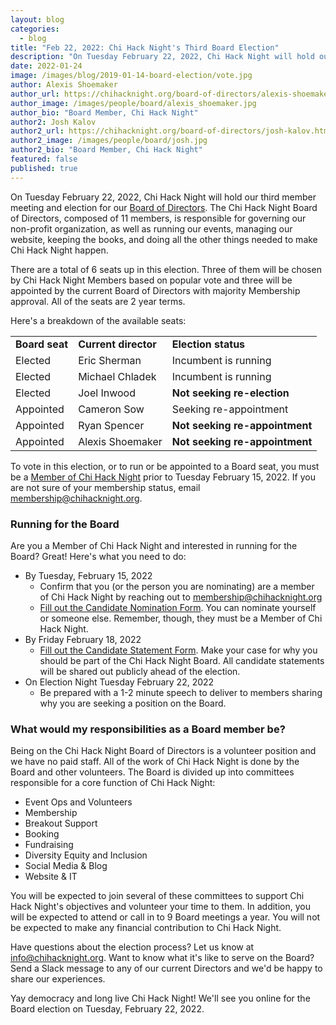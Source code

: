 ```yaml
---
layout: blog
categories: 
  - blog
title: "Feb 22, 2022: Chi Hack Night's Third Board Election"
description: "On Tuesday February 22, 2022, Chi Hack Night will hold our third member meeting and election for our Board of Directors. There are a total of 6 seats up in this election. Three of them will be chosen by Chi Hack Night Members based on popular vote and three will be appointed by the current Board of Directors with majority Membership approval. All of the seats are 2 year terms."
date: 2022-01-24
image: /images/blog/2019-01-14-board-election/vote.jpg
author: Alexis Shoemaker
author_url: https://chihacknight.org/board-of-directors/alexis-shoemaker.html
author_image: /images/people/board/alexis_shoemaker.jpg
author_bio: "Board Member, Chi Hack Night"
author2: Josh Kalov
author2_url: https://chihacknight.org/board-of-directors/josh-kalov.html
author2_image: /images/people/board/josh.jpg
author2_bio: "Board Member, Chi Hack Night"
featured: false
published: true
---
```


On Tuesday February 22, 2022, Chi Hack Night will hold our third member meeting and election for our [Board of Directors](https://chihacknight.org/board-of-directors.html). The Chi Hack Night Board of Directors, composed of 11 members, is responsible for governing our non-profit organization, as well as running our events, managing our website, keeping the books, and doing all the other things needed to make Chi Hack Night happen.

There are a total of 6 seats up in this election. Three of them will be chosen by Chi Hack Night Members based on popular vote and three will be appointed by the current Board of Directors with majority Membership approval. All of the seats are 2 year terms.

Here's a breakdown of the available seats:


<table class='table table-bordered'>
  <tr>
   <td><strong>Board seat</strong>
   </td>
   <td><strong>Current director</strong>
   </td>
   <td><strong>Election status</strong>
   </td>
  </tr>
  <tr>
   <td>Elected
   </td>
   <td>Eric Sherman
   </td>
   <td>Incumbent is running
   </td>
  </tr>
  <tr>
   <td>Elected
   </td>
   <td>Michael Chladek
   </td>
   <td>Incumbent is running
   </td>
  </tr>
  <tr>
   <td>Elected
   </td>
   <td>Joel Inwood
   </td>
   <td><strong>Not seeking re-election</strong>
   </td>
  </tr>
  <tr>
   <td>Appointed
   </td>
   <td>Cameron Sow
   </td>
   <td>Seeking re-appointment
   </td>
  </tr>
  <tr>
   <td>Appointed
   </td>
   <td>Ryan Spencer
   </td>
   <td><strong>Not seeking re-appointment</strong>
   </td>
  </tr>
  <tr>
   <td>Appointed
   </td>
   <td>Alexis Shoemaker
   </td>
   <td><strong>Not seeking re-appointment</strong>
   </td>
  </tr>
</table>

To vote in this election, or to run or be appointed to a Board seat, you must be a [Member of Chi Hack Night](https://chihacknight.org/membership/application.html) prior to Tuesday February 15, 2022. If you are not sure of your membership status, email [membership@chihacknight.org](mailto:membership@chihacknight.org).

### Running for the Board

Are you a Member of Chi Hack Night and interested in running for the Board? Great! Here's what you need to do:

* By Tuesday, February 15, 2022
    * Confirm that you (or the person you are nominating) are a member of Chi Hack Night by reaching out to [membership@chihacknight.org](mailto:membership@chihacknight.org)
    * [Fill out the Candidate Nomination Form](https://docs.google.com/forms/d/e/1FAIpQLSfGTnc4ZBn14NmymIxRqw8wwx0BoXjezd9u0bvSqAkkXgax6Q/viewform). You can nominate yourself or someone else. Remember, though, they must be a Member of Chi Hack Night.
* By Friday February 18, 2022
    * [Fill out the Candidate Statement Form](https://docs.google.com/forms/d/e/1FAIpQLSefzT_PDAE5m2-odeI0KQugFFChgmer6XYQpaix9GzCzPaG0g/viewform). Make your case for why you should be part of the Chi Hack Night Board. All candidate statements will be shared out publicly ahead of the election.
* On Election Night Tuesday February 22, 2022
    * Be prepared with a 1-2 minute speech to deliver to members sharing why you are seeking a position on the Board.


### What would my responsibilities as a Board member be?

Being on the Chi Hack Night Board of Directors is a volunteer position and we have no paid staff. All of the work of Chi Hack Night is done by the Board and other volunteers. The Board is divided up into committees responsible for a core function of Chi Hack Night:

* Event Ops and Volunteers
* Membership
* Breakout Support
* Booking
* Fundraising
* Diversity Equity and Inclusion
* Social Media & Blog
* Website & IT

You will be expected to join several of these committees to support Chi Hack Night's objectives and volunteer your time to them. In addition, you will be expected to attend or call in to 9 Board meetings a year. You will not be expected to make any financial contribution to Chi Hack Night.

Have questions about the election process? Let us know at [info@chihacknight.org](mailto:info@chihacknight.org). Want to know what it's like to serve on the Board? Send a Slack message to any of our current Directors and we'd be happy to share our experiences.

Yay democracy and long live Chi Hack Night! We'll see you online for the Board election on Tuesday, February 22, 2022.